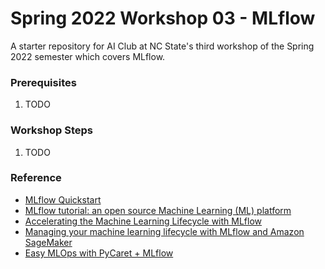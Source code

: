 # Spring 2022 Workshop 03 - MLflow

A starter repository for AI Club at NC State's third workshop of the Spring 2022 semester which covers MLflow.

### Prerequisites
1. TODO

### Workshop Steps
1. TODO

### Reference
- [MLflow Quickstart](https://www.mlflow.org/docs/latest/quickstart.html)
- [MLflow tutorial: an open source Machine Learning (ML) platform](https://www.adaltas.com/en/2020/03/23/mlflow-open-source-ml-platform-tutorial/)
- [Accelerating the Machine Learning Lifecycle with MLflow](https://cs.stanford.edu/~matei/papers/2018/ieee_mlflow.pdf)
- [Managing your machine learning lifecycle with MLflow and Amazon SageMaker](https://aws.amazon.com/blogs/machine-learning/managing-your-machine-learning-lifecycle-with-mlflow-and-amazon-sagemaker/)
- [Easy MLOps with PyCaret + MLflow](https://www.kdnuggets.com/2021/05/easy-mlops-pycaret-mlflow.html)
